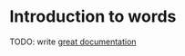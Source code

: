 # Introduction to words

TODO: write [great documentation](http://jacobian.org/writing/great-documentation/what-to-write/)
